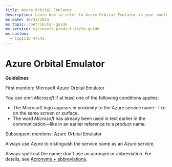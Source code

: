 ```yaml
---
title: Azure Orbital Emulator
description: Learn how to refer to Azure Orbital Emulator in your content.
ms.date: 10/31/2024
ms.topic: contributor-guide
ms.service: microsoft-product-style-guide
ms.custom:
  - TopicID 47541
---
```



# Azure Orbital Emulator

**Guidelines**

First mention: Microsoft Azure Orbital Emulator

You can omit *Microsoft* if at least one of the following conditions applies:

- The Microsoft logo appears in proximity to the Azure service name—like on the same screen or surface.
- The word *Microsoft* has already been used in text earlier in the communication—like in an earlier reference to a product name.

Subsequent mentions: Azure Orbital Emulator

Always use *Azure* to distinguish the service name as an Azure service.

Always spell out the name; don't use an acronym or abbreviation. For details, see [Acronyms + abbreviations](~\acronyms-and-abbreviations.md).

